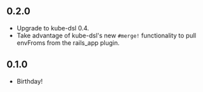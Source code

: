## 0.2.0
* Upgrade to kube-dsl 0.4.
* Take advantage of kube-dsl's new `#merge!` functionality to pull envFroms from the rails_app plugin.

## 0.1.0
* Birthday!
